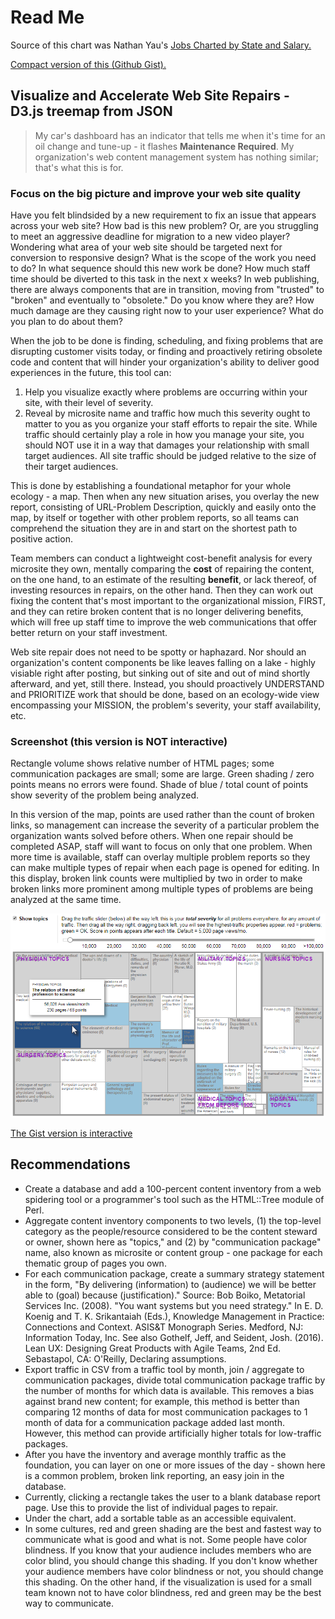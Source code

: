 # Read Me

Source of this chart was Nathan Yau's [Jobs Charted by State and Salary.](http://flowingdata.com/2014/07/02/jobs-charted-by-state-and-salary/)

[Compact version of this (Github Gist).](http://bl.ocks.org/wendlingd/af1e751e97c5211ff11277c985e5e642)

## Visualize and Accelerate Web Site Repairs - D3.js treemap from JSON

> My car's dashboard has an indicator that tells me when it's time for an oil change and tune-up - it flashes **Maintenance Required**. My organization's web content management system has nothing similar; that's what this is for.


### Focus on the big picture and improve your web site quality

Have you felt blindsided by a new requirement to fix an issue that appears across your web site? How bad is this new problem? Or, are you struggling to meet an aggressive deadline for migration to a new video player? Wondering what area of your web site should be targeted next for conversion to responsive design? What is the scope of the work you need to do? In what sequence should this new work be done? How much staff time should be diverted to this task in the next x weeks? In web publishing, there are always components that are in transition, moving from "trusted" to "broken" and eventually to "obsolete." Do you know where they are? How much damage are they causing right now to your user experience? What do you plan to do about them?

When the job to be done is finding, scheduling, and fixing problems that are disrupting customer visits today, or finding and proactively retiring obsolete code and content that will hinder your organization's ability to deliver good experiences in the future, this tool can:

1. Help you visualize exactly where problems are occurring within your site, with their level of severity.
2. Reveal by microsite name and traffic how much this severity ought to matter to you as you organize your staff efforts to repair the site. While traffic should certainly play a role in how you manage your site, you should NOT use it in a way that damages your relationship with small target audiences. All site traffic should be judged relative to the size of their target audiences.

This is done by establishing a foundational metaphor for your whole ecology - a map. Then when any new situation arises, you overlay the new report, consisting of URL-Problem Description, quickly and easily onto the map, by itself or together with other problem reports, so all teams can comprehend the situation they are in and start on the shortest path to positive action.

Team members can conduct a lightweight cost-benefit analysis for every microsite they own, mentally comparing the **cost** of repairing the content, on the one hand, to an estimate of the resulting **benefit**, or lack thereof, of investing resources in repairs, on the other hand. Then they can work out fixing the content that's most important to the organizational mission, FIRST, and they can retire broken content that is no longer delivering benefits, which will free up staff time to improve the web communications that offer better return on your staff investment.

Web site repair does not need to be spotty or haphazard. Nor should an organization's content components be like leaves falling on a lake - highly visiable right after posting, but sinking out of site and out of mind shortly afterward, and yet, still there. Instead, you should proactively UNDERSTAND and PRIORITIZE work that should be done, based on an ecology-wide view encompassing your MISSION, the problem's severity, your staff availability, etc.


### Screenshot (this version is NOT interactive)

Rectangle volume shows relative number of HTML pages; some communication packages are small; some are large. Green shading / zero points means no errors were found. Shade of blue / total count of points show severity of the problem being analyzed. 

In this version of the map, points are used rather than the count of broken links, so management can increase the severity of a particular problem the organization wants solved before others. When one repair should be completed ASAP, staff will want to focus on only that one problem. When more time is available, staff can overlay multiple problem reports so they can make multiple types of repair when each page is opened for editing. In this display, broken link counts were multiplied by two in order to make broken links more prominent among multiple types of problems are being analyzed at the same time.

![screensot](treemap.png)

[The Gist version is interactive](http://bl.ocks.org/wendlingd/af1e751e97c5211ff11277c985e5e642)

## Recommendations

- Create a database and add a 100-percent content inventory from a web spidering tool or a programmer's tool such as the HTML::Tree module of Perl.
- Aggregate content inventory components to two levels, (1) the top-level category as the people/resource considered to be the content steward or owner, shown here as "topics," and (2) by "communication package" name, also known as microsite or content group - one package for each thematic group of pages you own.
- For each communication package, create a summary strategy statement in the form, "By delivering (information) to (audience) we will be better able to (goal) because (justification)." Source: Bob Boiko, Metatorial Services Inc. (2008). "You want systems but you need strategy." In E. D. Koenig and T. K. Srikantaiah (Eds.), Knowledge Management in Practice: Connections and Context. ASIS&T Monograph Series. Medford, NJ: Information Today, Inc. See also Gothelf, Jeff, and Seident, Josh. (2016). Lean UX: Designing Great Products with Agile Teams, 2nd Ed. Sebastapol, CA: O'Reilly, Declaring assumptions.
- Export traffic in CSV from a traffic tool by month, join / aggregate to communication packages, divide total communication package traffic by the number of months for which data is available. This removes a bias against brand new content; for example, this method is better than comparing 12 months of data for most communication packages to 1 month of data for a communication package added last month. However, this method can provide artificially higher totals for low-traffic packages.
- After you have the inventory and average monthly traffic as the foundation, you can layer on one or more issues of the day - shown here is a common problem, broken link reporting, an easy join in the database.
- Currently, clicking a rectangle takes the user to a blank database report page. Use this to provide the list of individual pages to repair.
- Under the chart, add a sortable table as an accessible equivalent.
- In some cultures, red and green shading are the best and fastest way to communicate what is good and what is not. Some people have color blindness. If you know that your audience includes members who are color blind, you should change this shading. If you don't know whether your audience members have color blindness or not, you should change this shading. On the other hand, if the visualization is used for a small team known not to have color blindness, red and green may be the best way to communicate.
